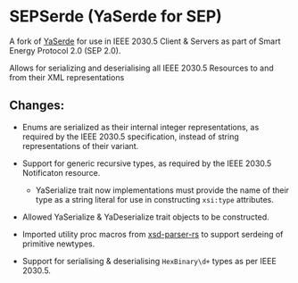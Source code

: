 # SEPSerde (YaSerde for SEP)

A fork of [YaSerde](https://github.com/media-io/yaserde) for use in IEEE 2030.5 Client & Servers as part of Smart Energy Protocol 2.0 (SEP 2.0).

Allows for serializing and deserialising all IEEE 2030.5 Resources to and from their XML representations

## Changes:

- Enums are serialized as their internal integer representations, as required by the IEEE 2030.5 specification, instead of string representations of their variant.

- Support for generic recursive types, as required by the IEEE 2030.5 Notificaton resource.
    - YaSerialize trait now implementations must provide the name of their type as a string literal for use in constructing `xsi:type` attributes.

- Allowed YaSerialize & YaDeserialize trait objects to be constructed.

- Imported utility proc macros from [xsd-parser-rs](https://github.com/lumeohq/xsd-parser-rs) to support serdeing of primitive newtypes.

- Support for serialising & deserialising `HexBinary\d+` types as per IEEE 2030.5.
